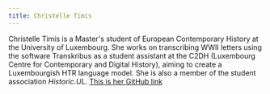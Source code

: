 ```yaml
---
title: Christelle Timis
---
```


Christelle Timis is a Master's student of European Contemporary History at the University of Luxembourg. She works on transcribing WWII letters using the software Transkribus as a student assistant at the C2DH (Luxembourg Centre for Contemporary and Digital History), aiming to create a Luxembourgish HTR language model. She is also a member of the student association *Historic.UL*. 
[This is her GitHub link](https://github.com/christelletimis) 
